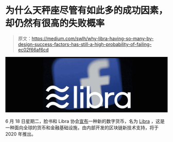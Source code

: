 # 为什么天秤座尽管有如此多的成功因素，却仍然有很高的失败概率

> 原文：<https://medium.com/swlh/why-libra-having-so-many-by-design-success-factors-has-still-a-high-probability-of-failing-ec02f66af6cd>

![](img/7526cf938fd74866496c50281ad2c96a.png)

6 月 18 日星期二，脸书和 Libra 协会[宣布](https://libra.org/en-US/wp-content/uploads/sites/23/2019/06/IntroducingLibra_en_US.pdf)一种新的数字货币，名为 [Libra](https://libra.org/en-US/) ，这是一种面向全球的货币和金融基础设施，由内部开发的区块链新技术支持，将于 2020 年推出。